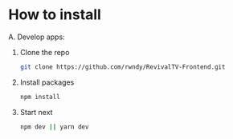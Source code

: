 # How to install

A. Develop apps:
  1. Clone the repo
     ```sh
     git clone https://github.com/rwndy/RevivalTV-Frontend.git
     ```
  2. Install packages
     ```sh
     npm install
     ```
  3. Start next
     ```sh
     npm dev || yarn dev
     ```